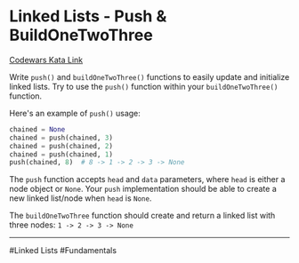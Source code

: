 # Linked Lists - Push & BuildOneTwoThree

[Codewars Kata Link](https://www.codewars.com/kata/55be95786abade3c71000079/python)

Write `push()` and `buildOneTwoThree()` functions to easily update and initialize linked lists. Try to use the `push()` function within your `buildOneTwoThree()` function.

Here's an example of `push()` usage:

```python
chained = None
chained = push(chained, 3)
chained = push(chained, 2)
chained = push(chained, 1)
push(chained, 8)  # 8 -> 1 -> 2 -> 3 -> None
```

The `push` function accepts `head` and `data` parameters, where `head` is either a node object or `None`. Your `push` implementation should be able to create a new linked list/node when `head` is `None`.

The `buildOneTwoThree` function should create and return a linked list with three nodes: `1 -> 2 -> 3 -> None`

---

#Linked Lists #Fundamentals
